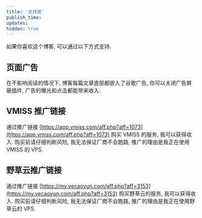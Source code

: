 ```yaml
---
title: '支持我'
publish_time:
updates:
hidden: true
---
```


如果你喜欢这个博客, 可以通过以下方式支持.

## 页面广告

在不影响阅读的情况下, 博客每篇文章底部都嵌入了谷歌广告, 你可以关闭广告屏蔽插件, 广告的曝光和点击都能带来收入.

## VMISS 推广链接

通过推广链接 [https://app.vmiss.com/aff.php?aff=1073](https://app.vmiss.com/aff.php?aff=1073) 购买 VMISS 的服务, 我可以获得收入. 购买前请仔细判断风险, 我无法保证厂商不会跑路, 推广的理由是我正在使用 VMISS 的 VPS.

## 野草云推广链接

通过推广链接 [https://my.yecaoyun.com/aff.php?aff=3153](https://my.yecaoyun.com/aff.php?aff=3153) 购买野草云的服务, 我可以获得收入. 购买前请仔细判断风险, 我无法保证厂商不会跑路, 推广的理由是我正在使用野草云的 VPS.
